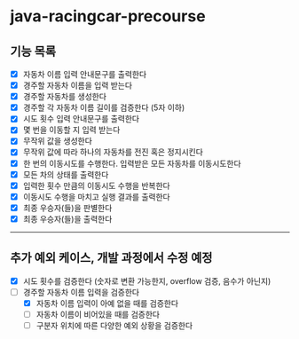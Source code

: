 # java-racingcar-precourse  

## 기능 목록
- [X] 자동차 이름 입력 안내문구를 출력한다
- [X] 경주할 자동차 이름을 입력 받는다
- [X] 경주할 자동차를 생성한다
- [X] 경주할 각 자동차 이름 길이를 검증한다 (5자 이하)
- [X] 시도 횟수 입력 안내문구를 출력한다
- [X] 몇 번을 이동할 지 입력 받는다
- [X] 무작위 값을 생성한다
- [X] 무작위 값에 따라 하나의 자동차를 전진 혹은 정지시킨다
- [X] 한 번의 이동시도를 수행한다. 입력받은 모든 자동차를 이동시도한다
- [X] 모든 차의 상태를 출력한다
- [X] 입력한 횟수 만큼의 이동시도 수행을 반복한다
- [X] 이동시도 수행을 마치고 실행 결과를 출력한다
- [X] 최종 우승자(들)을 판별한다
- [X] 최종 우승자(들)을 출력한다

--- 

## 추가 예외 케이스, 개발 과정에서 수정 예정
- [X] 시도 횟수를 검증한다 (숫자로 변환 가능한지, overflow 검증, 음수가 아닌지)
- [ ] 경주할 자동차 이름 입력을 검증한다
    - [X] 자동차 이름 입력이 아예 없을 때를 검증한다
    - [ ] 자동차 이름이 비어있을 때를 검증한다
    - [ ] 구분자 위치에 따른 다양한 예외 상황을 검증한다
